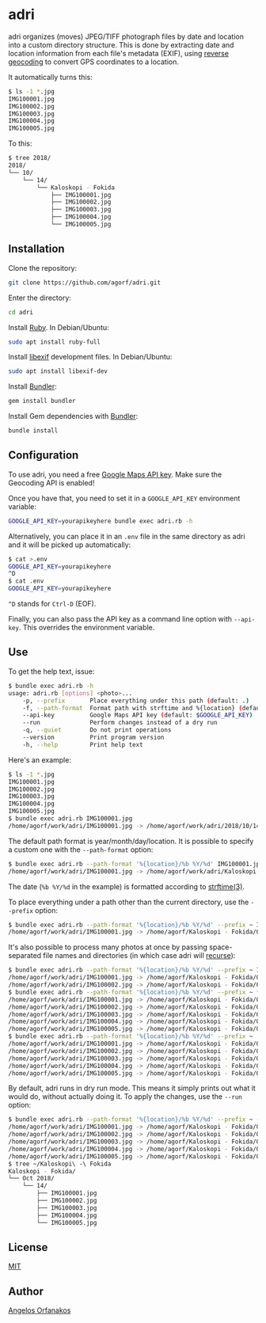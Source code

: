 # adri

adri organizes (moves) JPEG/TIFF photograph files by date and location into a
custom directory structure. This is done by extracting date and location
information from each file's metadata (EXIF), using [reverse geocoding][] to
convert GPS coordinates to a location.

It automatically turns this:

```sh
$ ls -1 *.jpg
IMG100001.jpg
IMG100002.jpg
IMG100003.jpg
IMG100004.jpg
IMG100005.jpg
```

To this:

```sh
$ tree 2018/
2018/
└── 10/
    └── 14/
        └── Kaloskopi - Fokida
            ├── IMG100001.jpg
            ├── IMG100002.jpg
            ├── IMG100003.jpg
            ├── IMG100004.jpg
            └── IMG100005.jpg
```

## Installation

Clone the repository:

```sh
git clone https://github.com/agorf/adri.git
```

Enter the directory:

```sh
cd adri
```

Install [Ruby][]. In Debian/Ubuntu:

```sh
sudo apt install ruby-full
```

Install [libexif][] development files. In Debian/Ubuntu:

```sh
sudo apt install libexif-dev
```

Install [Bundler][]:

```sh
gem install bundler
```

Install Gem dependencies with [Bundler][]:

```sh
bundle install
```

## Configuration

To use adri, you need a free [Google Maps API key][]. Make sure the Geocoding
API is enabled!

Once you have that, you need to set it in a `GOOGLE_API_KEY` environment
variable:

```sh
GOOGLE_API_KEY=yourapikeyhere bundle exec adri.rb -h
```

Alternatively, you can place it in an `.env` file in the same directory as adri
and it will be picked up automatically:

```sh
$ cat >.env
GOOGLE_API_KEY=yourapikeyhere
^D
$ cat .env
GOOGLE_API_KEY=yourapikeyhere
```

`^D` stands for `Ctrl-D` (EOF).

Finally, you can also pass the API key as a command line option with
`--api-key`. This overrides the environment variable.

## Use

To get the help text, issue:

```sh
$ bundle exec adri.rb -h
usage: adri.rb [options] <photo>...
    -p, --prefix       Place everything under this path (default: .)
    -f, --path-format  Format path with strftime and %{location} (default: %Y/%m/%d/%{location})
    --api-key          Google Maps API key (default: $GOOGLE_API_KEY)
    --run              Perform changes instead of a dry run
    -q, --quiet        Do not print operations
    --version          Print program version
    -h, --help         Print help text
```

Here's an example:

```sh
$ ls -1 *.jpg
IMG100001.jpg
IMG100002.jpg
IMG100003.jpg
IMG100004.jpg
IMG100005.jpg
$ bundle exec adri.rb IMG100001.jpg
/home/agorf/work/adri/IMG100001.jpg -> /home/agorf/work/adri/2018/10/14/Kaloskopi - Fokida/IMG100001.jpg (DRY RUN)
```

The default path format is year/month/day/location. It is possible to specify a
custom one with the `--path-format` option:

```sh
$ bundle exec adri.rb --path-format '%{location}/%b %Y/%d' IMG100001.jpg
/home/agorf/work/adri/IMG100001.jpg -> /home/agorf/work/adri/Kaloskopi - Fokida/Oct 2018/14/IMG100001.jpg (DRY RUN)
```

The date (`%b %Y/%d` in the example) is formatted according to
[strftime(3)][strftime].

To place everything under a path other than the current directory, use the
`--prefix` option:

```sh
$ bundle exec adri.rb --path-format '%{location}/%b %Y/%d' --prefix ~ IMG100001.jpg
/home/agorf/work/adri/IMG100001.jpg -> /home/agorf/Kaloskopi - Fokida/Oct 2018/14/IMG100001.jpg (DRY RUN)
```

It's also possible to process many photos at once by passing space-separated
file names and directories (in which case adri will [recurse][]):

```sh
$ bundle exec adri.rb --path-format '%{location}/%b %Y/%d' --prefix ~ IMG100001.jpg IMG100002.jpg
/home/agorf/work/adri/IMG100001.jpg -> /home/agorf/Kaloskopi - Fokida/Oct 2018/14/IMG100001.jpg (DRY RUN)
/home/agorf/work/adri/IMG100002.jpg -> /home/agorf/Kaloskopi - Fokida/Oct 2018/14/IMG100002.jpg (DRY RUN)
$ bundle exec adri.rb --path-format '%{location}/%b %Y/%d' --prefix ~ *.jpg
/home/agorf/work/adri/IMG100001.jpg -> /home/agorf/Kaloskopi - Fokida/Oct 2018/14/IMG100001.jpg (DRY RUN)
/home/agorf/work/adri/IMG100002.jpg -> /home/agorf/Kaloskopi - Fokida/Oct 2018/14/IMG100002.jpg (DRY RUN)
/home/agorf/work/adri/IMG100003.jpg -> /home/agorf/Kaloskopi - Fokida/Oct 2018/14/IMG100003.jpg (DRY RUN)
/home/agorf/work/adri/IMG100004.jpg -> /home/agorf/Kaloskopi - Fokida/Oct 2018/14/IMG100004.jpg (DRY RUN)
/home/agorf/work/adri/IMG100005.jpg -> /home/agorf/Kaloskopi - Fokida/Oct 2018/14/IMG100005.jpg (DRY RUN)
$ bundle exec adri.rb --path-format '%{location}/%b %Y/%d' --prefix ~ .
/home/agorf/work/adri/IMG100001.jpg -> /home/agorf/Kaloskopi - Fokida/Oct 2018/14/IMG100001.jpg (DRY RUN)
/home/agorf/work/adri/IMG100002.jpg -> /home/agorf/Kaloskopi - Fokida/Oct 2018/14/IMG100002.jpg (DRY RUN)
/home/agorf/work/adri/IMG100003.jpg -> /home/agorf/Kaloskopi - Fokida/Oct 2018/14/IMG100003.jpg (DRY RUN)
/home/agorf/work/adri/IMG100004.jpg -> /home/agorf/Kaloskopi - Fokida/Oct 2018/14/IMG100004.jpg (DRY RUN)
/home/agorf/work/adri/IMG100005.jpg -> /home/agorf/Kaloskopi - Fokida/Oct 2018/14/IMG100005.jpg (DRY RUN)
```

By default, adri runs in dry run mode. This means it simply prints out what it
would do, without actually doing it. To apply the changes, use the `--run`
option:

```sh
$ bundle exec adri.rb --path-format '%{location}/%b %Y/%d' --prefix ~ --run *.jpg
/home/agorf/work/adri/IMG100001.jpg -> /home/agorf/Kaloskopi - Fokida/Oct 2018/14/IMG100001.jpg
/home/agorf/work/adri/IMG100002.jpg -> /home/agorf/Kaloskopi - Fokida/Oct 2018/14/IMG100002.jpg
/home/agorf/work/adri/IMG100003.jpg -> /home/agorf/Kaloskopi - Fokida/Oct 2018/14/IMG100003.jpg
/home/agorf/work/adri/IMG100004.jpg -> /home/agorf/Kaloskopi - Fokida/Oct 2018/14/IMG100004.jpg
/home/agorf/work/adri/IMG100005.jpg -> /home/agorf/Kaloskopi - Fokida/Oct 2018/14/IMG100005.jpg
$ tree ~/Kaloskopi\ -\ Fokida
Kaloskopi - Fokida/
└── Oct 2018/
    └── 14/
        ├── IMG100001.jpg
        ├── IMG100002.jpg
        ├── IMG100003.jpg
        ├── IMG100004.jpg
        └── IMG100005.jpg
```

## License

[MIT][]

## Author

[Angelos Orfanakos](https://agorf.gr/contact/)

[Bundler]: https://bundler.io/
[exiftool]: https://www.sno.phy.queensu.ca/~phil/exiftool/
[Google Maps API key]: https://cloud.google.com/maps-platform/#get-started
[libexif]: https://libexif.github.io/
[MIT]: https://github.com/agorf/adri/blob/master/LICENSE.txt
[Ruby]: https://www.ruby-lang.org/en/documentation/installation/
[recurse]: https://softwareengineering.stackexchange.com/a/184600/316578
[reverse geocoding]: https://developers.google.com/maps/documentation/javascript/examples/geocoding-reverse
[strftime]: http://man7.org/linux/man-pages/man3/strftime.3.html
